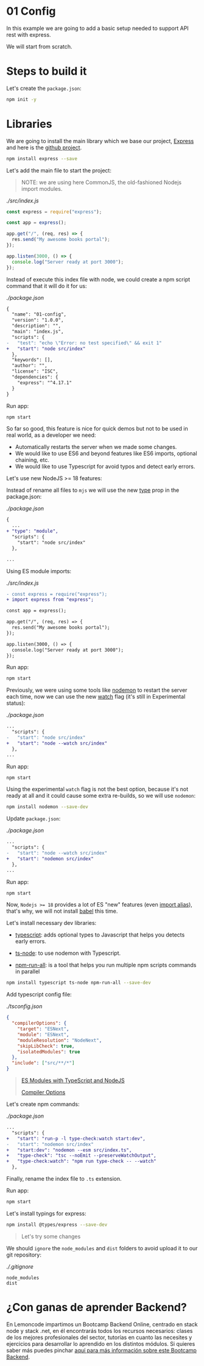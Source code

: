 # 01 Config

In this example we are going to add a basic setup needed to support API rest with express.

We will start from scratch.

# Steps to build it

Let's create the `package.json`:

```bash
npm init -y
```

# Libraries

We are going to install the main library which we base our project, [Express](https://expressjs.com/) and here is the [github project](https://github.com/expressjs/express).

```bash
npm install express --save
```

Let's add the main file to start the project:

> NOTE: we are using here CommonJS, the old-fashioned Nodejs import modules.

_./src/index.js_

```javascript
const express = require("express");

const app = express();

app.get("/", (req, res) => {
  res.send("My awesome books portal");
});

app.listen(3000, () => {
  console.log("Server ready at port 3000");
});
```

Instead of execute this index file with node, we could create a npm script command that it will do it for us:

_./package.json_

```diff
{
  "name": "01-config",
  "version": "1.0.0",
  "description": "",
  "main": "index.js",
  "scripts": {
-   "test": "echo \"Error: no test specified\" && exit 1"
+   "start": "node src/index"
  },
  "keywords": [],
  "author": "",
  "license": "ISC",
  "dependencies": {
    "express": "^4.17.1"
  }
}
```

Run app:

```bash
npm start

```

So far so good, this feature is nice for quick demos but not to be used in real world, as a developer we need:

- Automatically restarts the server when we made some changes.
- We would like to use ES6 and beyond features like ES6 imports, optional chaining, etc.
- We would like to use Typescript for avoid typos and detect early errors.

Let's use new NodeJS >= 18 features:

Instead of rename all files to `mjs` we will use the new [type](https://nodejs.org/api/packages.html#packagejson-and-file-extensions) prop in the package.json:

_./package.json_

```diff
{
  ...
+ "type": "module",
  "scripts": {
    "start": "node src/index"
  },

...
```

Using ES module imports:

_./src/index.js_

```diff
- const express = require("express");
+ import express from "express";

const app = express();

app.get("/", (req, res) => {
  res.send("My awesome books portal");
});

app.listen(3000, () => {
  console.log("Server ready at port 3000");
});

```

Run app:

```bash
npm start

```

Previously, we were using some tools like [nodemon](https://github.com/remy/nodemon) to restart the server each time, now we can use the new [watch](https://nodejs.org/dist/latest-v18.x/docs/api/all.html#all_cli_--watch) flag (it's still in Experimental status):

_./package.json_

```diff
...
  "scripts": {
-   "start": "node src/index"
+   "start": "node --watch src/index"
  },
...
```

Run app:

```bash
npm start

```

Using the experimental `watch` flag is not the best option, because it's not ready at all and it could cause some extra re-builds, so we will use `nodemon`:

```bash
npm install nodemon --save-dev

```

Update `package.json`:

_./package.json_

```diff
...
  "scripts": {
-   "start": "node --watch src/index"
+   "start": "nodemon src/index"
  },
...
```

Run app:

```bash
npm start

```

Now, `Nodejs >= 18` provides a lot of ES "new" features (even [import alias](https://nodejs.org/api/packages.html#imports)), that's why, we will not install [babel](https://github.com/babel/babel) this time.

Let's install necessary dev libraries:

- [typescript](https://github.com/microsoft/TypeScript): adds optional types to Javascript that helps you detects early errors.

- [ts-node](https://github.com/TypeStrong/ts-node): to use nodemon with Typescript.

- [npm-run-all](https://github.com/mysticatea/npm-run-all): is a tool that helps you run multiple npm scripts commands in parallel

```bash
npm install typescript ts-node npm-run-all --save-dev

```

Add typescript config file:

_./tsconfig.json_

```json
{
  "compilerOptions": {
    "target": "ESNext",
    "module": "ESNext",
    "moduleResolution": "NodeNext",
    "skipLibCheck": true,
    "isolatedModules": true
  },
  "include": ["src/**/*"]
}


```

> [ES Modules with TypeScript and NodeJS](https://www.typescriptlang.org/docs/handbook/esm-node.html)
>
> [Compiler Options](https://www.typescriptlang.org/tsconfig)

Let's create npm commands:

_./package.json_

```diff
...
  "scripts": {
+   "start": "run-p -l type-check:watch start:dev",
-   "start": "nodemon src/index"
+   "start:dev": "nodemon --esm src/index.ts",
+   "type-check": "tsc --noEmit --preserveWatchOutput",
+   "type-check:watch": "npm run type-check -- --watch"
  },

```

Finally, rename the index file to `.ts` extension.

Run app:

```bash
npm start

```

Let's install typings for express:

```bash
npm install @types/express --save-dev

```

> Let's try some changes

We should `ignore` the `node_modules` and `dist` folders to avoid upload it to our git repository:

_./.gitignore_

```
node_modules
dist

```

# ¿Con ganas de aprender Backend?

En Lemoncode impartimos un Bootcamp Backend Online, centrado en stack node y stack .net, en él encontrarás todos los recursos necesarios: clases de los mejores profesionales del sector, tutorías en cuanto las necesites y ejercicios para desarrollar lo aprendido en los distintos módulos. Si quieres saber más puedes pinchar [aquí para más información sobre este Bootcamp Backend](https://lemoncode.net/bootcamp-backend#bootcamp-backend/banner).
